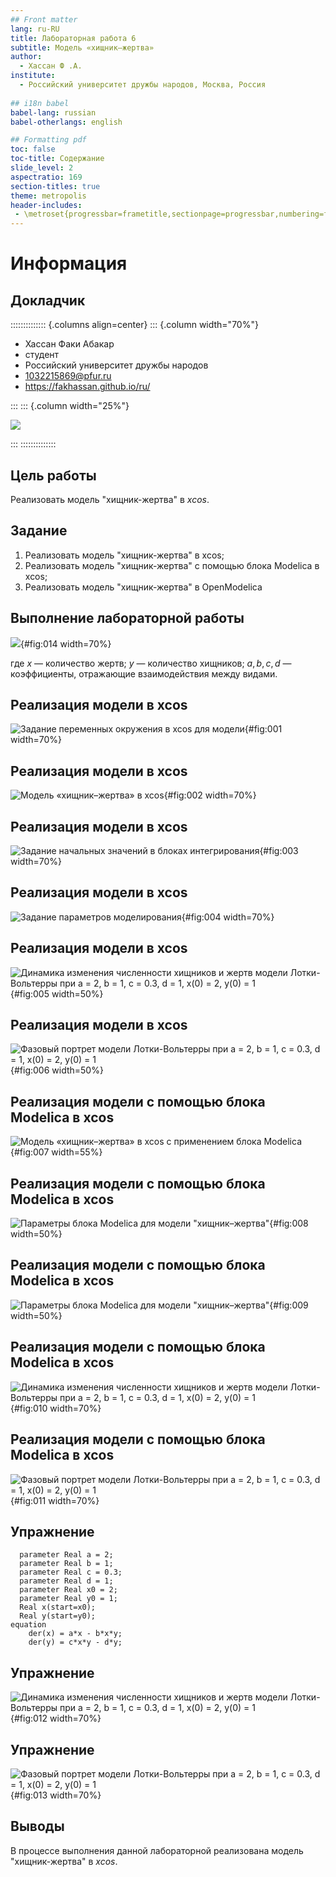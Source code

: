 ```yaml
---
## Front matter
lang: ru-RU
title: Лабораторная работа 6
subtitle: Модель «хищник–жертва»
author:
  - Хассан Ф .А.
institute:
  - Российский университет дружбы народов, Москва, Россия
  
## i18n babel
babel-lang: russian
babel-otherlangs: english

## Formatting pdf
toc: false
toc-title: Содержание
slide_level: 2
aspectratio: 169
section-titles: true
theme: metropolis
header-includes:
 - \metroset{progressbar=frametitle,sectionpage=progressbar,numbering=fraction}
---
```


# Информация

## Докладчик

:::::::::::::: {.columns align=center}
::: {.column width="70%"}

  * Хассан Факи Абакар
  * студент
  * Российский университет дружбы народов
  * [1032215869@pfur.ru](mailto:1032215869@pfur.ru)
  * <https://fakhassan.github.io/ru/>

:::
::: {.column width="25%"}

![](./image/Хассан.jpg)

:::
::::::::::::::

## Цель работы

Реализовать модель "хищник-жертва" в *xcos*.

## Задание

1. Реализовать модель "хищник-жертва" в xcos;
2. Реализовать модель "хищник-жертва" с помощью блока Modelica в xcos;
3. Реализовать модель "хищник-жертва" в OpenModelica

## Выполнение лабораторной работы

![](image/for.jpg){#fig:014 width=70%}

где $x$ — количество жертв; $y$ — количество хищников; $a, b, c, d$ — коэффициенты, отражающие взаимодействия между видами.

## Реализация модели в xcos

![Задание переменных окружения в xcos для модели](image/1.PNG){#fig:001 width=70%}

## Реализация модели в xcos

![Модель «хищник–жертва» в xcos](image/2.jpg){#fig:002 width=70%}

## Реализация модели в xcos

![Задание начальных значений в блоках интегрирования](image/0.PNG){#fig:003 width=70%}

## Реализация модели в xcos

![Задание параметров моделирования](image/4.PNG){#fig:004 width=70%}

## Реализация модели в xcos

![Динамика изменения численности хищников и жертв модели Лотки-Вольтерры при $a = 2, b = 1, c = 0.3, d = 1, x(0) = 2, y(0) = 1$](image/7.PNG){#fig:005 width=50%}

## Реализация модели в xcos

![Фазовый портрет модели Лотки-Вольтерры при $a = 2, b = 1, c = 0.3, d = 1, x(0) = 2, y(0) = 1$](image/8.PNG){#fig:006 width=50%}

## Реализация модели с помощью блока Modelica в xcos

![Модель «хищник–жертва» в xcos с применением блока Modelica](image/11.PNG){#fig:007 width=55%}

## Реализация модели с помощью блока Modelica в xcos

![Параметры блока Modelica для модели "хищник–жертва"](image/10.PNG){#fig:008 width=50%}

## Реализация модели с помощью блока Modelica в xcos

![Параметры блока Modelica для модели "хищник–жертва"](image/9.PNG){#fig:009 width=50%}

## Реализация модели с помощью блока Modelica в xcos

![Динамика изменения численности хищников и жертв модели Лотки-Вольтерры при $a = 2, b = 1, c = 0.3, d = 1, x(0) = 2, y(0) = 1$](image/101.png){#fig:010 width=70%}

## Реализация модели с помощью блока Modelica в xcos

![Фазовый портрет модели Лотки-Вольтерры при $a = 2, b = 1, c = 0.3, d = 1, x(0) = 2, y(0) = 1$](image/102.png){#fig:011 width=70%}

## Упражнение

```
  parameter Real a = 2;
  parameter Real b = 1;
  parameter Real c = 0.3;
  parameter Real d = 1;
  parameter Real x0 = 2;
  parameter Real y0 = 1;
  Real x(start=x0);
  Real y(start=y0);
equation
    der(x) = a*x - b*x*y;
    der(y) = c*x*y - d*y;
```

## Упражнение

![Динамика изменения численности хищников и жертв модели Лотки-Вольтерры при $a = 2, b = 1, c = 0.3, d = 1, x(0) = 2, y(0) = 1$](image/12.png){#fig:012 width=70%}

## Упражнение

![Фазовый портрет модели Лотки-Вольтерры при $a = 2, b = 1, c = 0.3, d = 1, x(0) = 2, y(0) = 1$](image/13.png){#fig:013 width=70%}

## Выводы

В процессе выполнения данной лабораторной реализована модель "хищник-жертва" в *xcos*.
